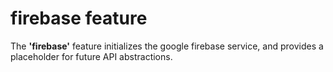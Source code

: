 # firebase feature

The **'firebase'** feature initializes the google firebase service,
and provides a placeholder for future API abstractions.
